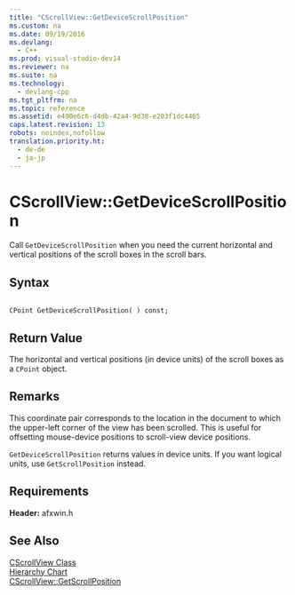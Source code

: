 ```yaml
---
title: "CScrollView::GetDeviceScrollPosition"
ms.custom: na
ms.date: 09/19/2016
ms.devlang: 
  - C++
ms.prod: visual-studio-dev14
ms.reviewer: na
ms.suite: na
ms.technology: 
  - devlang-cpp
ms.tgt_pltfrm: na
ms.topic: reference
ms.assetid: e490e6c6-d4db-42a4-9d30-e203f1dc4465
caps.latest.revision: 13
robots: noindex,nofollow
translation.priority.ht: 
  - de-de
  - ja-jp
---
```

# CScrollView::GetDeviceScrollPosition
Call `GetDeviceScrollPosition` when you need the current horizontal and vertical positions of the scroll boxes in the scroll bars.  
  
## Syntax  
  
```  
  
CPoint GetDeviceScrollPosition( ) const;  
```  
  
## Return Value  
 The horizontal and vertical positions (in device units) of the scroll boxes as a `CPoint` object.  
  
## Remarks  
 This coordinate pair corresponds to the location in the document to which the upper-left corner of the view has been scrolled. This is useful for offsetting mouse-device positions to scroll-view device positions.  
  
 `GetDeviceScrollPosition` returns values in device units. If you want logical units, use `GetScrollPosition` instead.  
  
## Requirements  
 **Header:** afxwin.h  
  
## See Also  
 [CScrollView Class](../vs140/CScrollView-Class.md)   
 [Hierarchy Chart](../vs140/Hierarchy-Chart.md)   
 [CScrollView::GetScrollPosition](../vs140/CScrollView--GetScrollPosition.md)